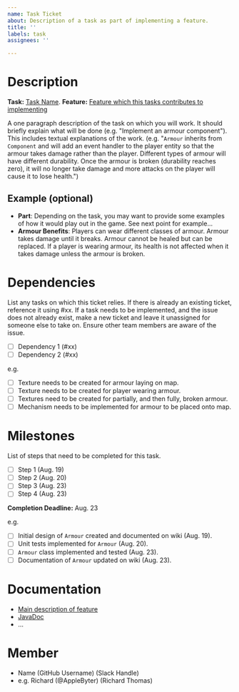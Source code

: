 ```yaml
---
name: Task Ticket
about: Description of a task as part of implementing a feature.
title: ''
labels: task
assignees: ''

---
```


# **Description**
**Task:** [Task Name](#3).
**Feature:** [Feature which this tasks contributes to implementing](#2)

A one paragraph description of the task on which you will work. It should briefly explain what will be done (e.g. "Implement an armour component"). This includes textual explanations of the work. (e.g. "`Armour` inherits from `Component` and will add an event handler to the player entity so that the armour takes damage rather than the player. Different types of armour will have different durability. Once the armour is broken (durability reaches zero), it will no longer take damage and more attacks on the player will cause it to lose health.")
 
## **Example (optional)**
- **Part**: Depending on the task, you may want to provide some examples of how it would play out in the game. See next point for example...
- **Armour Benefits**: Players can wear different classes of armour. Armour takes damage until it breaks. Armour cannot be healed but can be replaced. If a player is wearing armour, its health is not affected when it takes damage unless the armour is broken.

# **Dependencies**
List any tasks on which this ticket relies. If there is already an existing ticket, reference it using #xx. If a task needs to be implemented, and the issue does not already exist, make a new ticket and leave it unassigned for someone else to take on. Ensure other team members are aware of the issue.

- [ ] Dependency 1 (#xx)
- [ ] Dependency 2 (#xx)

e.g.
- [ ] Texture needs to be created for armour laying on map.
- [ ] Texture needs to be created for player wearing armour.
- [ ] Textures need to be created for partially, and then fully, broken armour.
- [ ] Mechanism needs to be implemented for armour to be placed onto map.
 
# **Milestones**
List of steps that need to be completed for this task.
- [ ] Step 1 (Aug. 19)
- [ ] Step 2 (Aug. 20)
- [ ] Step 3 (Aug. 23)
- [ ] Step 4 (Aug. 23)
 
**Completion Deadline:** Aug. 23

e.g.
- [ ] Initial design of `Armour` created and documented on wiki (Aug. 19).
- [ ] Unit tests implemented for `Armour` (Aug. 20).
- [ ] `Armour` class implemented and tested (Aug. 23).
- [ ] Documentation of `Armour` updated on wiki (Aug. 23).
 
# **Documentation**
- [Main description of feature](../wiki/Feature)
- [JavaDoc](JavaDoc/Location/Package/Class)
- ...
 
# **Member**
- Name (GitHub Username) (Slack Handle)
- e.g. Richard (@AppleByter) (Richard Thomas)
